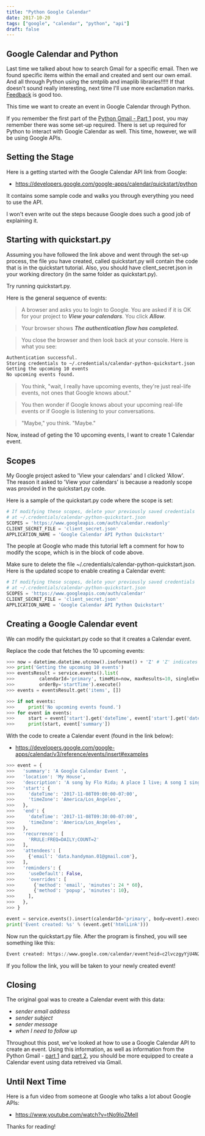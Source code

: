 ```yaml
---
title: "Python Google Calendar"
date: 2017-10-20
tags: ["google", "calendar", "python", "api"]
draft: false
---
```


## Google Calendar and Python

Last time we talked about how to search Gmail for a specific email.  Then we found
specific items within the email and created and sent our own email.  And all through
Python using the smtplib and imaplib libraries!!!!!  If that doesn't sound really
interesting, next time I'll use more exclamation marks.  [Feedback](/contact/) is
good too.

This time we want to create an event in Google Calendar through Python.

If you remember the first part of the [Python Gmail - Part 1](/post/python-gmail1/)
post, you may remember there was some set-up required.  There is set up required
for Python to interact with Google Calendar as well.  This time, however,
 we will be using Google APIs.

## Setting the Stage

Here is a getting started with the Google Calendar API link from Google:

* https://developers.google.com/google-apps/calendar/quickstart/python

It contains some sample code and walks you through everything you need to use
the API.

I won't even write out the steps because Google does such a good job of
explaining it.  

## Starting with quickstart.py

Assuming you have followed the link above and went through the set-up process,
the file you have created, called quickstart.py will contain the code that
is in the quickstart tutorial.  Also, you should have client_secret.json in
your working directory (in the same folder as quickstart.py).

Try running quickstart.py.  

Here is the general sequence of events:

> A browser and asks you to login to Google.  You are asked if it is OK for your
project to ***View your calendars***.  You click ***Allow***.

> Your browser shows ***The authentication flow has completed.***  

> You close the browser and then look back at your console.  Here is
what you see:

```bash
Authentication successful.
Storing credentials to ~/.credentials/calendar-python-quickstart.json
Getting the upcoming 10 events
No upcoming events found.
```
> You think, "wait, I really have upcoming events, they're just real-life events,
not ones that Google knows about."  

> You then wonder if Google knows about your
upcoming real-life events or if Google is listening to your conversations.  

> "Maybe," you think.  "Maybe."

Now, instead of geting the 10 upcoming events, I want to create 1 Calendar event.

## Scopes

My Google project asked to 'View your calendars' and I clicked 'Allow'.  
The reason it asked to 'View your calendars' is because a readonly scope was
provided in the quickstart.py code.

Here is a sample of the quickstart.py code where the scope is set:

```python
# If modifying these scopes, delete your previously saved credentials
# at ~/.credentials/calendar-python-quickstart.json
SCOPES = 'https://www.googleapis.com/auth/calendar.readonly'
CLIENT_SECRET_FILE = 'client_secret.json'
APPLICATION_NAME = 'Google Calendar API Python Quickstart'
```

The people at Google who made this tutorial left a comment for how to modify
the scope, which is in the block of code above.

Make sure to delete the file ~/.credentials/calendar-python-quickstart.json.  Here
is the updated scope to enable creating a Calendar event:

```python
# If modifying these scopes, delete your previously saved credentials
# at ~/.credentials/calendar-python-quickstart.json
SCOPES = 'https://www.googleapis.com/auth/calendar'
CLIENT_SECRET_FILE = 'client_secret.json'
APPLICATION_NAME = 'Google Calendar API Python Quickstart'
```

## Creating a Google Calendar event

We can modify the quickstart.py code so that it creates a Calendar event.

Replace the code that fetches the 10 upcoming events:

```python
>>> now = datetime.datetime.utcnow().isoformat() + 'Z' # 'Z' indicates UTC time
>>> print('Getting the upcoming 10 events')
>>> eventsResult = service.events().list(
>>>         calendarId='primary', timeMin=now, maxResults=10, singleEvents=True,
>>>         orderBy='startTime').execute()
>>> events = eventsResult.get('items', [])

>>> if not events:
>>>     print('No upcoming events found.')
>>> for event in events:
>>>     start = event['start'].get('dateTime', event['start'].get('date'))
>>>     print(start, event['summary'])
```

With the code to create a Calendar event (found in the link below):

* https://developers.google.com/google-apps/calendar/v3/reference/events/insert#examples

```python
>>> event = {
>>>   'summary': 'A Google Calendar Event ',
>>>   'location': 'My House',
>>>   'description': 'A song by Flo Rida; A place I live; A song I sing at a place I live.',
>>>   'start': {
>>>     'dateTime': '2017-11-08T09:00:00-07:00',
>>>     'timeZone': 'America/Los_Angeles',
>>>   },
>>>   'end': {
>>>     'dateTime': '2017-11-08T09:30:00-07:00',
>>>     'timeZone': 'America/Los_Angeles',
>>>   },
>>>   'recurrence': [
>>>     'RRULE:FREQ=DAILY;COUNT=2'
>>>   ],
>>>   'attendees': [
>>>     {'email': 'data.handyman.01@gmail.com'},
>>>   ],
>>>   'reminders': {
>>>     'useDefault': False,
>>>     'overrides': [
>>>       {'method': 'email', 'minutes': 24 * 60},
>>>       {'method': 'popup', 'minutes': 10},
>>>     ],
>>>   },
>>> }

event = service.events().insert(calendarId='primary', body=event).execute()
print('Event created: %s' % (event.get('htmlLink')))
```

Now run the quickstart.py file.  After the program is finshed, you will see
something like this:
```python
Event created: https://www.google.com/calendar/event?eid=c2lvczgyYjU4N29qaWF1YW9zdW41Z21jdTBfMjAxNzExMDhUMTYwMDAwWiBkYXRhLmhhbmR5bWFuLjAxQG0
```

If you follow the link, you will be taken to your newly created event!

## Closing

The original goal was to create a Calendar event with this data:

* *sender email address*
* *sender subject*
* *sender message*
* *when I need to follow up*

Throughout this post, we've looked at how to use a Google Calendar API to
create an event.  Using this information, as well as information from the
Python Gmail - [part 1](/post/python-gmail1/) and [part 2](/post/python-gmail2/),
you should be more equipped to create a Calendar event using data
retreived via Gmail.

## Until Next Time

Here is a fun video from someone at Google who talks a lot about Google APIs:

* https://www.youtube.com/watch?v=tNo9IoZMelI

Thanks for reading!
